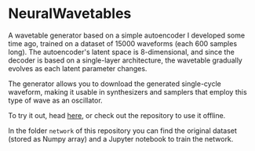 # NeuralWavetables

A wavetable generator based on a simple autoencoder I developed some time ago, trained on a dataset of 15000 waveforms (each 600 samples long). The autoencoder's latent space is 8-dimensional, and since the decoder is based on a single-layer architecture, the wavetable gradually evolves as each latent parameter changes.

The generator allows you to download the generated single-cycle waveform, making it usable in synthesizers and samplers that employ this type of wave as an oscillator.

To try it out, head [here](https://valeriorlandini.github.io/neuralwavetables/), or check out the repository to use it offline.

In the folder `network` of this repository you can find the original dataset (stored as Numpy array) and a Jupyter notebook to train the network.
